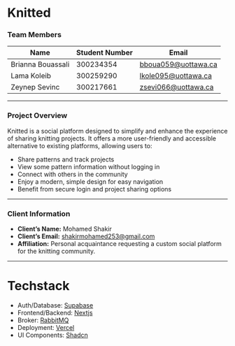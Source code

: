 # Knitted 

### Team Members  

| Name             | Student Number | Email                |
| ---------------- | --------------- | ------------------- |
| Brianna Bouassali| 300234354        | bboua059@uottawa.ca  |
| Lama Koleib      | 300259290        | lkole095@uottawa.ca  |
| Zeynep Sevinc    | 300217661        | zsevi066@uottawa.ca  |

---

### Project Overview  
Knitted is a social platform designed to simplify and enhance the experience of sharing knitting projects. It offers a more 
user-friendly and accessible alternative to existing platforms, allowing users to:
- Share patterns and track projects  
- View some pattern information without logging in  
- Connect with others in the community  
- Enjoy a modern, simple design for easy navigation  
- Benefit from secure login and project sharing options  

---

### Client Information  
- **Client’s Name:** Mohamed Shakir  
- **Client’s Email:** [shakirmohamed253@gmail.com](mailto:shakirmohamed253@gmail.com)  
- **Affiliation:** Personal acquaintance requesting a custom social platform for the knitting community. 

---

# Techstack
- Auth/Database: [Supabase](https://supabase.com/)
- Frontend/Backend: [Nextjs](https://nextjs.org/) 
- Broker: [RabbitMQ](https://www.rabbitmq.com/) 
- Deployment: [Vercel](https://vercel.com/)
- UI Components: [Shadcn](https://ui.shadcn.com/docs)
